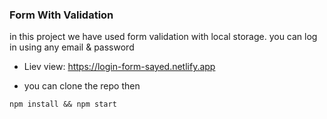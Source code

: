 ### Form With Validation

in this project we have used form validation with local storage.
you can log in using any email & password

- Liev view: https://login-form-sayed.netlify.app

- you can clone the repo then

```
npm install && npm start
```
